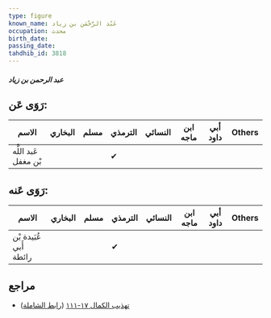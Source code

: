 ```yaml
---
type: figure
known_name: عَبْد الرَّحْمَن بن زياد
occupation: محدث
birth_date:
passing_date:
tahdhib_id: 3818
---
```

##### عبد الرحمن بن زياد

## رَوَى عَن:
| الاسم                | البخاري | مسلم | الترمذي | النسائي | ابن ماجه | أبي داود | Others |
| -------------------- | ------- | ---- | ------- | ------- | -------- | -------- | ------ |
| عَبد اللَّه بْن مغفل |         |      | ✔       |         |          |          |        |
## رَوَى عَنه:
| الاسم                  | البخاري | مسلم | الترمذي | النسائي | ابن ماجه | أبي داود | Others |
| ---------------------- | ------- | ---- | ------- | ------- | -------- | -------- | ------ |
| عُبَيدة بْن أَبي رائطة |         |      | ✔       |         |          |          |        |
## مراجع
- [تهذيب الكمال ١٧-١١١](obsidian://open?vault=Tahdhib-al-Kamal&file=Figures/٣٨١٨-عبد%20الرحمن%20بن%20زياد) ([رابط الشاملة](https://shamela.ws/book/3722/8661))